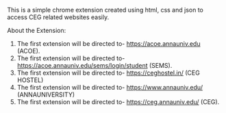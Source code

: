 This is a simple chrome extension created using html, css and json to access CEG related websites easily.

About the Extension:

1. The first extension will be directed to- https://acoe.annauniv.edu (ACOE).
2. The first extension will be directed to- https://acoe.annauniv.edu/sems/login/student (SEMS).
3. The first extension will be directed to- https://ceghostel.in/ (CEG HOSTEL)
4. The first extension will be directed to- https://www.annauniv.edu/ (ANNAUNIVERSITY)
5. The first extension will be directed to- https://ceg.annauniv.edu/ (CEG). 
